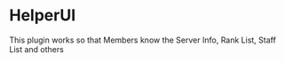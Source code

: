 # HelperUI
This plugin works so that Members know the Server Info, Rank List, Staff List and others
